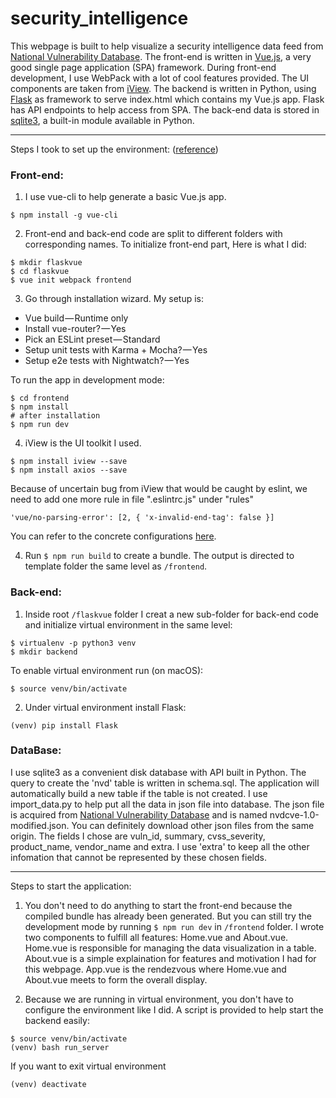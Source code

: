 # security_intelligence

This webpage is built to help visualize a security intelligence data feed from [National Vulnerability Database](https://nvd.nist.gov/vuln/data-feeds). The front-end is written in [Vue.js](https://vuejs.org/v2/guide/index.html), a very good single page application (SPA) framework. During front-end development, I use WebPack with a lot of cool features provided. The UI components are taken from [iView](https://www.iviewui.com/). The backend is written in Python, using [Flask](http://flask.pocoo.org/) as framework to serve index.html which contains my Vue.js app. Flask has API endpoints to help access from SPA. The back-end data is stored in [sqlite3](https://docs.python.org/2/library/sqlite3.html), a built-in module available in Python.

------------------------------------------------------------------------------------------------------------------------

Steps I took to set up the environment: ([reference](https://codeburst.io/full-stack-single-page-application-with-vue-js-and-flask-b1e036315532))

### Front-end:
1. I use vue-cli to help generate a basic Vue.js app. 
```
$ npm install -g vue-cli
```
2. Front-end and back-end code are split to different folders with corresponding names. To initialize front-end part, Here is what I did:
```
$ mkdir flaskvue
$ cd flaskvue
$ vue init webpack frontend
```
3. Go through installation wizard. My setup is:
* Vue build — Runtime only
* Install vue-router? — Yes
* Pick an ESLint preset — Standard
* Setup unit tests with Karma + Mocha? — Yes
* Setup e2e tests with Nightwatch? — Yes

To run the app in development mode:
```
$ cd frontend
$ npm install
# after installation
$ npm run dev
```
4. iView is the UI toolkit I used.
```
$ npm install iview --save
$ npm install axios --save
```
Because of uncertain bug from iView that would be caught by eslint, we need to add one more rule in file ".eslintrc.js" under "rules"
```
'vue/no-parsing-error': [2, { 'x-invalid-end-tag': false }]
```
You can refer to the concrete configurations [here](https://www.iviewui.com/docs/guide/start-en).

4. Run `$ npm run build` to create a bundle. The output is directed to template folder the same level as `/frontend`.


### Back-end:
1. Inside root `/flaskvue` folder I creat a new sub-folder for back-end code and initialize virtual environment in the same level:
```
$ virtualenv -p python3 venv
$ mkdir backend
```
To enable virtual environment run (on macOS):
```
$ source venv/bin/activate
```

2. Under virtual environment install Flask:
```
(venv) pip install Flask
```

### DataBase:

I use sqlite3 as a convenient disk database with API built in Python. The query to create the 'nvd' table is written in schema.sql. The application will automatically build a new table if the table is not created. I use import_data.py to help put all the data in json file into database. The json file is acquired from [National Vulnerability Database](https://nvd.nist.gov/vuln/data-feeds) and is named nvdcve-1.0-modified.json. You can definitely download other json files from the same origin. The fields I chose are vuln_id, summary, cvss_severity, product_name, vendor_name and extra. I use 'extra' to keep all the other infomation that cannot be represented by these chosen fields.

------------------------------------------------------------------------------------------------------------------------

Steps to start the application:

1. You don't need to do anything to start the front-end because the compiled bundle has already been generated. But you can still try the development mode by running `$ npm run dev` in `/frontend` folder. I wrote two components to fulfill all features: Home.vue and About.vue. Home.vue is responsible for managing the data visualization in a table. About.vue is a simple explaination for features and motivation I had for this webpage. App.vue is the rendezvous where Home.vue and About.vue meets to form the overall display. 

2. Because we are running in virtual environment, you don't have to configure the environment like I did. A script is provided to help start the backend easily:
```
$ source venv/bin/activate
(venv) bash run_server
```
If you want to exit virtual environment
```
(venv) deactivate
```

